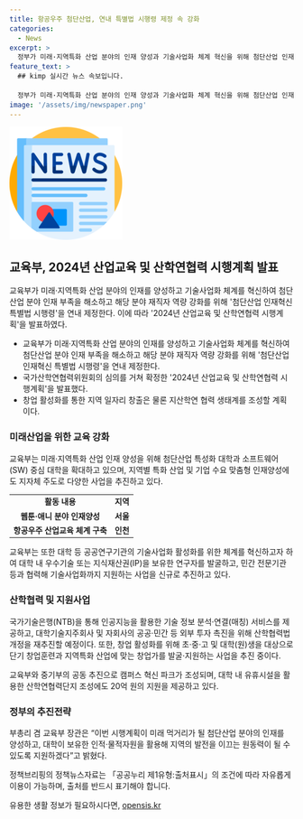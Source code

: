 ```yaml
---
title: 항공우주 첨단산업, 연내 특별법 시행령 제정 속 강화
categories:
  - News
excerpt: >
  정부가 미래·지역특화 산업 분야의 인재 양성과 기술사업화 체계 혁신을 위해 첨단산업 인재혁신 특별법 시행령을 연내 제정하고, 관련 시행계획을 발표했다. 국가산학연협력위원회의 심의를 거쳐 확정된 계획은 지역 일자리 창출과 지산학연 협력 생태계 조성을 목표로 하며, 대학과 소프트웨어 중심 대학 확대, 지역별 특화 산업 인재양성 및 기술사업화 활성화를 중점으로 한다. 또한 대학의 창업 성과를 해외에 확산하는 등 그 밖의 다양한 추진전략을 발표했다.
feature_text: >
  ## kimp 실시간 뉴스 속보입니다.

  정부가 미래·지역특화 산업 분야의 인재 양성과 기술사업화 체계 혁신을 위해 첨단산업 인재혁신 특별법 시행령을 연내 제정하고, 관련 시행계획을 발표했다. 국가산학연협력위원회의 심의를 거쳐 확정된 계획은 지역 일자리 창출과 지산학연 협력 생태계 조성을 목표로 하며, 대학과 소프트웨어 중심 대학 확대, 지역별 특화 산업 인재양성 및 기술사업화 활성화를 중점으로 한다. 또한 대학의 창업 성과를 해외에 확산하는 등 그 밖의 다양한 추진전략을 발표했다.
image: '/assets/img/newspaper.png'
---
```


<p><img src="/assets/img/newspaper.png" alt="kimplant 속보" /></p>

<h2 data-ke-size="size26">교육부, 2024년 산업교육 및 산학연협력 시행계획 발표</h2>

<p>교육부가 미래·지역특화 산업 분야의 인재를 양성하고 기술사업화 체계를 혁신하여 첨단산업 분야 인재 부족을 해소하고 해당 분야 재직자 역량 강화를 위해 '첨단산업 인재혁신 특별법 시행령'을 연내 제정한다. 이에 따라 '2024년 산업교육 및 산학연협력 시행계획'을 발표하였다.</p>

<ul>
  <li>교육부가 미래·지역특화 산업 분야의 인재를 양성하고 기술사업화 체계를 혁신하여 첨단산업 분야 인재 부족을 해소하고 해당 분야 재직자 역량 강화를 위해 '첨단산업 인재혁신 특별법 시행령'을 연내 제정한다.</li>
  <li>국가산학연협력위원회의 심의를 거쳐 확정한 '2024년 산업교육 및 산학연협력 시행계획'을 발표했다.</li>
  <li>창업 활성화를 통한 지역 일자리 창출은 물론 지산학연 협력 생태계를 조성할 계획이다.</li>
</ul>

<h3 data-ke-size="size24">미래산업을 위한 교육 강화</h3>

<p>교육부는 미래·지역특화 산업 인재 양성을 위해 첨단산업 특성화 대학과 소프트웨어(SW) 중심 대학을 확대하고 있으며, 지역별 특화 산업 및 기업 수요 맞춤형 인재양성에도 지자체 주도로 다양한 사업을 추진하고 있다.</p>

<table>
  <tr>
    <td style="text-align: center; height: 17px;"><b>활동 내용</b></td>
    <td style="text-align: center; height: 17px;"><b>지역</b></td>
  </tr>
  <tr>
    <td style="text-align: center; height: 17px;"><b>웹툰·애니 분야 인재양성</b></td>
    <td style="text-align: center; height: 17px;"><b>서울</b></td>
  </tr>
  <tr>
    <td style="text-align: center; height: 17px;"><b>항공우주 산업교육 체계 구축</b></td>
    <td style="text-align: center; height: 17px;"><b>인천</b></td>
  </tr>
</table>

<p data-ke-size="size16">교육부는 또한 대학 등 공공연구기관의 기술사업화 활성화를 위한 체계를 혁신하고자 하여 대학 내 우수기술 또는 지식재산권(IP)을 보유한 연구자를 발굴하고, 민간 전문기관 등과 협력해 기술사업화까지 지원하는 사업을 신규로 추진하고 있다.</p>

<h3 data-ke-size="size24">산학협력 및 지원사업</h3>

<p>국가기술은행(NTB)을 통해 인공지능을 활용한 기술 정보 분석·연결(매칭) 서비스를 제공하고, 대학기술지주회사 및 자회사의 공공·민간 등 외부 투자 촉진을 위해 산학협력법 개정을 재추진할 예정이다. 또한, 창업 활성화를 위해 초·중·고 및 대학(원)생을 대상으로 단기 창업훈련과 지역특화 산업에 맞는 창업가를 발굴·지원하는 사업을 추진 중이다.</p>

<p data-ke-size="size16">교육부와 중기부의 공동 추진으로 캠퍼스 혁신 파크가 조성되며, 대학 내 유휴시설을 활용한 산학연협력단지 조성에도 20억 원의 지원을 제공하고 있다.</p>

<h3 data-ke-size="size24">정부의 추진전략</h3>

<p>부총리 겸 교육부 장관은 “이번 시행계획이 미래 먹거리가 될 첨단산업 분야의 인재를 양성하고, 대학이 보유한 인적·물적자원을 활용해 지역의 발전을 이끄는 원동력이 될 수 있도록 지원하겠다”고 밝혔다.</p>

<p data-ke-size="size16">정책브리핑의 정책뉴스자료는 「공공누리 제1유형:출처표시」의 조건에 따라 자유롭게 이용이 가능하며, 출처를 반드시 표기해야 합니다.</p>
유용한 생활 정보가 필요하시다면, <a href="https://opensis.kr" rel="dofollow">opensis.kr</a>


